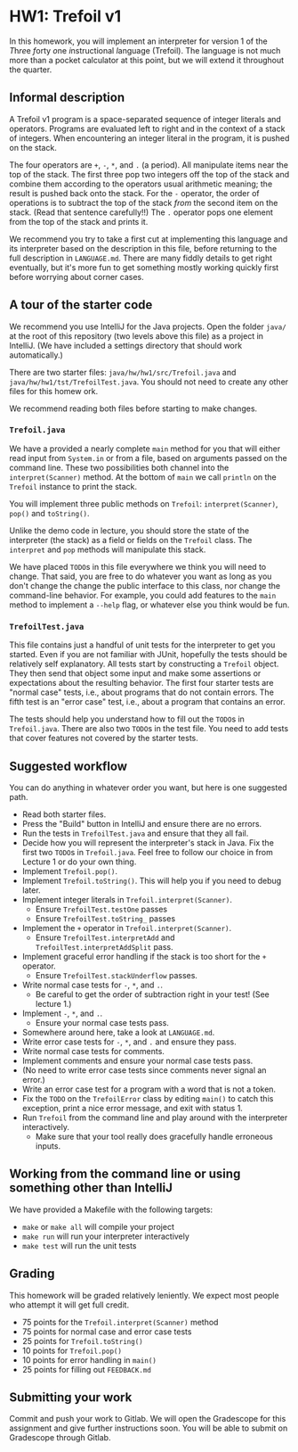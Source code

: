 # HW1: Trefoil v1

In this homework, you will implement an interpreter for version 1 of the *T*h*re*e
*f*orty *o*ne *i*nstructional *l*anguage (Trefoil). The language is not much more than a
pocket calculator at this point, but we will extend it throughout the quarter.

## Informal description

A Trefoil v1 program is a space-separated sequence of integer literals and operators.
Programs are evaluated left to right and in the context of a stack of integers.
When encountering an integer literal in the program, it is pushed on the stack.

The four operators are `+`, `-`, `*`, and `.` (a period). All manipulate items
near the top of the stack. The first three pop two integers off the top of the
stack and combine them according to the operators usual arithmetic meaning; the
result is pushed back onto the stack. For the `-` operator, the order of
operations is to subtract the top of the stack *from* the second item on the
stack. (Read that sentence carefully!!) The `.` operator pops one element from
the top of the stack and prints it.

We recommend you try to take a first cut at implementing this language and its
interpreter based on the description in this file, before returning to the full
description in `LANGUAGE.md`. There are many fiddly details to get right
eventually, but it's more fun to get something mostly working quickly first
before worrying about corner cases.

## A tour of the starter code

We recommend you use IntelliJ for the Java projects. Open the folder `java/` at
the root of this repository (two levels above this file) as a project in
IntelliJ. (We have included a settings directory that should work
automatically.)

There are two starter files: `java/hw/hw1/src/Trefoil.java` and
`java/hw/hw1/tst/TrefoilTest.java`. You should not need to create any other
files for this homew ork.

We recommend reading both files before starting to make changes.

### `Trefoil.java`

We have a provided a nearly complete `main` method for you that will either read
input from `System.in` or from a file, based on arguments passed on the command
line. These two possibilities both channel into the `interpret(Scanner)` method.
At the bottom of `main` we call `println` on the `Trefoil` instance to print the
stack.

You will implement three public methods on `Trefoil`: `interpret(Scanner)`,
`pop()` and `toString()`.

Unlike the demo code in lecture, you should store the state of the interpreter
(the stack) as a field or fields on the `Trefoil` class. The `interpret` and
`pop` methods will manipulate this stack.

We have placed `TODO`s in this file everywhere we think you will need to change.
That said, you are free to do whatever you want as long as you don't change the
change the public interface to this class, nor change the command-line behavior.
For example, you could add features to the `main` method to implement a `--help`
flag, or whatever else you think would be fun.

### `TrefoilTest.java`

This file contains just a handful of unit tests for the interpreter to get you
started. Even if you are not familiar with JUnit, hopefully the tests should be
relatively self explanatory. All tests start by constructing a `Trefoil` object.
They then send that object some input and make some assertions or expectations
about the resulting behavior. The first four starter tests are "normal case"
tests, i.e., about programs that do not contain errors. The fifth test is an
"error case" test, i.e., about a program that contains an error.

The tests should help you understand how to fill out the `TODO`s in `Trefoil.java`.
There are also two `TODO`s in the test file. You need to add tests that cover features
not covered by the starter tests.

## Suggested workflow

You can do anything in whatever order you want, but here is one suggested path.

- Read both starter files.
- Press the "Build" button in IntelliJ and ensure there are no errors.
- Run the tests in `TrefoilTest.java` and ensure that they all fail.
- Decide how you will represent the interpreter's stack in Java. Fix the first
  two `TODO`s in `Trefoil.java`. Feel free to follow our choice in from Lecture
  1 or do your own thing.
- Implement `Trefoil.pop()`.
- Implement `Trefoil.toString()`. This will help you if you need to debug later.
- Implement integer literals in `Trefoil.interpret(Scanner)`.
  - Ensure `TrefoilTest.testOne` passes
  - Ensure `TrefoilTest.toString_` passes
- Implement the `+` operator in `Trefoil.interpret(Scanner)`.
  - Ensure `TrefoilTest.interpretAdd` and `TrefoilTest.interpretAddSplit` pass.
- Implement graceful error handling if the stack is too short for the `+` operator.
  - Ensure `TrefoilTest.stackUnderflow` passes.
- Write normal case tests for `-`, `*`, and `.`.
  - Be careful to get the order of subtraction right in your test! (See lecture 1.)
- Implement `-`, `*`, and `.`.
  - Ensure your normal case tests pass.
- Somewhere around here, take a look at `LANGUAGE.md`.
- Write error case tests for `-`, `*`, and `.` and ensure they pass.
- Write normal case tests for comments.
- Implement comments and ensure your normal case tests pass.
- (No need to write error case tests since comments never signal an error.)
- Write an error case test for a program with a word that is not a token.
- Fix the `TODO` on the `TrefoilError` class by editing `main()` to catch this
  exception, print a nice error message, and exit with status 1.
- Run `Trefoil` from the command line and play around with the interpreter
  interactively.
  - Make sure that your tool really does gracefully handle erroneous inputs.

## Working from the command line or using something other than IntelliJ

We have provided a Makefile with the following targets:
- `make` or `make all` will compile your project
- `make run` will run your interpreter interactively
- `make test` will run the unit tests

## Grading

This homework will be graded relatively leniently. We expect most people who
attempt it will get full credit.

- 75 points for the `Trefoil.interpret(Scanner)` method
- 75 points for normal case and error case tests
- 25 points for `Trefoil.toString()`
- 10 points for `Trefoil.pop()`
- 10 points for error handling in `main()`
- 25 points for filling out `FEEDBACK.md`

## Submitting your work

Commit and push your work to Gitlab. We will open the Gradescope for this
assignment and give further instructions soon. You will be able to submit on
Gradescope through Gitlab.
